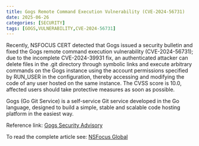 ```yaml
---
title: Gogs Remote Command Execution Vulnerability (CVE-2024-56731)
date: 2025-06-26
categories: [SECURITY]
tags: [GOGS,VULNERABILITY,CVE-2024-56731]
---
```


Recently, NSFOCUS CERT detected that Gogs issued a security bulletin and fixed the Gogs remote command execution vulnerability (CVE-2024-56731); due to the incomplete CVE-2024-39931 fix, an authenticated attacker can delete files in the .git directory through symbolic links and execute arbitrary commands on the Gogs instance using the account permissions specified by RUN_USER in the configuration, thereby accessing and modifying the code of any user hosted on the same instance. The CVSS score is 10.0, affected users should take protective measures as soon as possible.

Gogs (Go Git Service) is a self-service Git service developed in the Go language, designed to build a simple, stable and scalable code hosting platform in the easiest way.

Reference link: [Gogs Security Advisory](https://github.com/gogs/gogs/security/advisories/GHSA-wj44-9vcg-wjq7)

To read the complete article see: [NSFocus Global](https://nsfocusglobal.com/gogs-remote-command-execution-vulnerability-cve-2024-56731/)